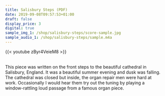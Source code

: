 ```yaml
---
title: Salisbury Steps (PDF)
date: 2019-09-08T09:57:53+01:00
draft: false
display_price: 3
digital: true
sample_img_1: /shop/salisbury-steps/score-sample.jpg
sample_audio_1: /shop/salisbury-steps/sample.m4a
---
```


{{< youtube zByr4VeieM8 >}}

<p style="margin-top: 2rem; clear:both">
This piece was written on the front steps to the beautiful cathedral in Salisbury, England. It was a beautiful summer evening and dusk was falling.  The cathedral was closed but inside, the organ repair men were hard at work.  Occasionally I would hear them try out the tuning by playing a window-rattling loud passage from a famous organ piece.
</p>
